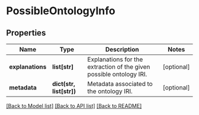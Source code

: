 # PossibleOntologyInfo

## Properties
Name | Type | Description | Notes
------------ | ------------- | ------------- | -------------
**explanations** | **list[str]** | Explanations for the extraction of the given possible ontology IRI.  | [optional] 
**metadata** | **dict(str, list[str])** | Metadata associated to the ontology IRI. | [optional] 

[[Back to Model list]](../README.md#documentation-for-models) [[Back to API list]](../README.md#documentation-for-api-endpoints) [[Back to README]](../README.md)


